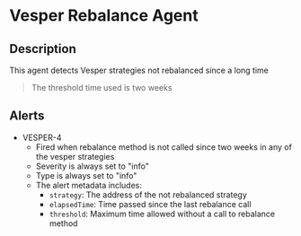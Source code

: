 # Vesper Rebalance Agent

## Description

This agent detects Vesper strategies not rebalanced since a long time
> The threshold time used is two weeks

## Alerts

- VESPER-4
  - Fired when rebalance method is not called since two weeks in any of the vesper strategies
  - Severity is always set to "info"
  - Type is always set to "info"
  - The alert metadata includes:
    - `strategy`: The address of the not rebalanced strategy
    - `elapsedTime`: Time passed since the last rebalance call
    - `threshold`: Maximum time allowed without a call to rebalance method
